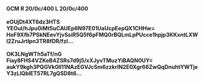 #### GCM R 20/0c/400 L 20/0c/400
**eOUjDt4XT6dz3HTS**<br/>**YEOul/hJpu0iMt5uCAUEp6N97E01UaUcpEepQX1CHHw=**<br/>**HoF9Xfb7PSkNEevYjvSsiR5Q5f6pFMQ0rBQLmLpPUcce1hpjp3KKxntLXWl2ZruJrtIpn3TR8fDR/fzl...**<br/><br/>
**OK3LNgWTh5aTf/nG**<br/>**Fiay8FHS4VZKeB4ZSRs7d9j5/xXJyvTMuzYiBAQN0UY=**<br/>**aukY9kgh3PQGVk0Il11NAzEGVJcSm6zzkrlN2E0Xgr66ZwQqDnuhtYWTjeY3zLlQblET57RL7gQSD8t6...**